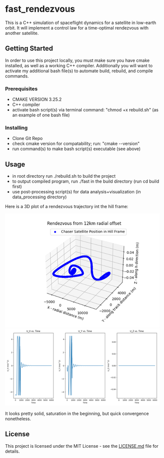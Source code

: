 # fast_rendezvous

This is a C++ simulation of spaceflight dynamics for a satellite in low-earth orbit.
It will implement a control law for a time-optimal rendezvous with another satellite.

## Getting Started

In order to use this project locally, you must make sure you have cmake installed, as well as a working C++ compiler.
Additionally you will want to activate my additional bash file(s) to automate build, rebuild, and compile commands.

### Prerequisites

- CMAKE VERSION 3.25.2
- C++ compiler
- activate bash script(s) via terminal command: "chmod +x rebuild.sh" (as an example of one bash file)

### Installing

- Clone Git Repo
- check cmake version for compatability; run: "cmake --version"
- run command(s) to make bash script(s) executable (see above)

## Usage

- in root directory run ./rebuild.sh to build the project
- to output compiled program, run ./fast in the build directory (run cd build first)
- use post-processing script(s) for data analysis+visualization (in data_processing directory)

Here is a 3D plot of a rendezvous trajectory int the hill frame:

![Alt Text](./cool_plots/lqr_rendezvous.png)
![Alt Text](./cool_plots/control_signal.png)

It looks pretty solid, saturation in the beginning, but quick convergence nonetheless.

## License

This project is licensed under the MIT License - see the [LICENSE.md](LICENSE.md) file for details.

